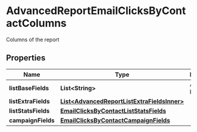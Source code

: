 

# AdvancedReportEmailClicksByContactColumns

Columns of the report

## Properties

| Name | Type | Description | Notes |
|------------ | ------------- | ------------- | -------------|
|**listBaseFields** | **List&lt;String&gt;** | Array of base fields |  |
|**listExtraFields** | [**List&lt;AdvancedReportListExtraFieldsInner&gt;**](AdvancedReportListExtraFieldsInner.md) |  |  |
|**listStatsFields** | [**EmailClicksByContactListStatsFields**](EmailClicksByContactListStatsFields.md) |  |  |
|**campaignFields** | [**EmailClicksByContactCampaignFields**](EmailClicksByContactCampaignFields.md) |  |  |



